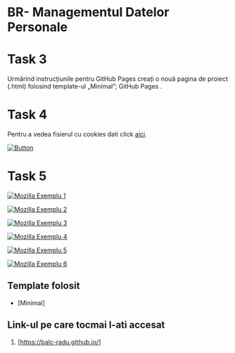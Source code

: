 # BR- Managementul Datelor Personale

# Task 3
Urmărind instrucțiunile pentru GitHub Pages  creați o nouă pagina de proiect (.html) folosind template-ul „Minimal”; GitHub Pages .

# Task 4

Pentru a vedea fisierul cu cookies dati click [aici](task4.html).

[![Button](https://img.shields.io/badge/Open%20HTML%20File-Task%204-orange)](task4.html)

# Task 5

[![Mozilla Exemplu 1](https://img.shields.io/badge/Mozilla%20Exemplu%201-blue)](mozillaex1.html)

[![Mozilla Exemplu 2](https://img.shields.io/badge/Mozilla%20Exemplu%202-blue)](mozillaex2.html)

[![Mozilla Exemplu 3](https://img.shields.io/badge/Mozilla%20Exemplu%203-blue)](mozillaex3.html)

[![Mozilla Exemplu 4](https://img.shields.io/badge/Mozilla%20Exemplu%204-blue)](mozillaex4.html)

[![Mozilla Exemplu 5](https://img.shields.io/badge/Mozilla%20Exemplu%205-blue)](mozillaex5.html)

[![Mozilla Exemplu 6](https://img.shields.io/badge/Mozilla%20Exemplu%206-blue)](mozillaex6.html)


## Template folosit
- [Minimal]


## Link-ul pe care tocmai l-ati accesat 

1. [https://balc-radu.github.io/]


